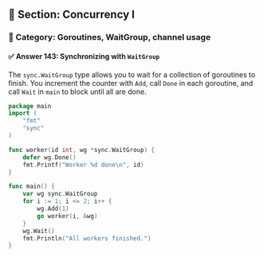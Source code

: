 ## 📘 Section: Concurrency I  
### 🔹 Category: Goroutines, WaitGroup, channel usage  
#### ✅ Answer 143: Synchronizing with `WaitGroup`

The `sync.WaitGroup` type allows you to wait for a collection of goroutines to finish. You increment the counter with `Add`, call `Done` in each goroutine, and call `Wait` in `main` to block until all are done.

```go
package main
import (
    "fmt"
    "sync"
)

func worker(id int, wg *sync.WaitGroup) {
    defer wg.Done()
    fmt.Printf("Worker %d done\n", id)
}

func main() {
    var wg sync.WaitGroup
    for i := 1; i <= 2; i++ {
        wg.Add(1)
        go worker(i, &wg)
    }
    wg.Wait()
    fmt.Println("All workers finished.")
}
```
